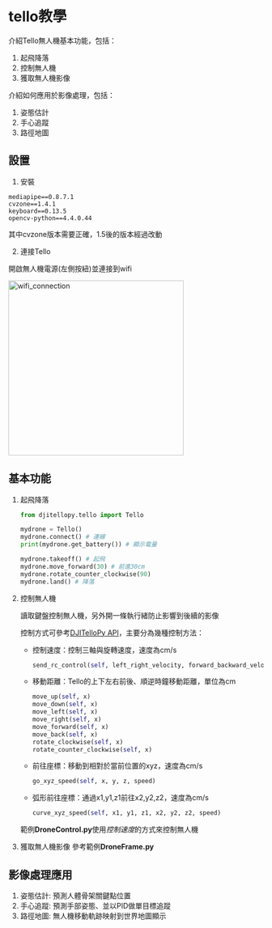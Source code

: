 # tello教學
介紹Tello無人機基本功能，包括：

1. 起飛降落
2. 控制無人機
3. 獲取無人機影像

介紹如何應用於影像處理，包括：

1. 姿態估計
2. 手心追蹤
3. 路徑地圖

## 設置
1. 安裝
```
mediapipe==0.8.7.1
cvzone==1.4.1
keyboard==0.13.5
opencv-python==4.4.0.44
```
其中cvzone版本需要正確，1.5後的版本經過改動

2. 連接Tello

開啟無人機電源(左側按紐)並連接到wifi

<img width="346" alt="wifi_connection" src="https://user-images.githubusercontent.com/13486777/110932822-a7b30f00-8334-11eb-9759-864c3dce652d.png">

## 基本功能
1. 起飛降落
    
    ```python
    from djitellopy.tello import Tello

    mydrone = Tello()
    mydrone.connect() # 連線
    print(mydrone.get_battery()) # 顯示電量

    mydrone.takeoff() # 起飛
    mydrone.move_forward(30) # 前進30cm
    mydrone.rotate_counter_clockwise(90)
    mydrone.land() # 降落
    ```

3. 控制無人機
    
    讀取鍵盤控制無人機，另外開一條執行緒防止影響到後續的影像
    
    控制方式可參考[DJITelloPy API](https://djitellopy.readthedocs.io/en/latest/tello/)，主要分為幾種控制方法：
    * 控制速度：控制三軸與旋轉速度，速度為cm/s
    
        ```python
        send_rc_control(self, left_right_velocity, forward_backward_velocity, up_down_velocity, yaw_velocity)
        ```
    * 移動距離：Tello的上下左右前後、順逆時鐘移動距離，單位為cm
    
        ```python
        move_up(self, x)
        move_down(self, x)
        move_left(self, x)
        move_right(self, x)
        move_forward(self, x)
        move_back(self, x)
        rotate_clockwise(self, x)
        rotate_counter_clockwise(self, x)
        ```
    * 前往座標：移動到相對於當前位置的xyz，速度為cm/s
    
        ```python
        go_xyz_speed(self, x, y, z, speed)
        ```
    * 弧形前往座標：通過x1,y1,z1前往x2,y2,z2，速度為cm/s

        ```python
        curve_xyz_speed(self, x1, y1, z1, x2, y2, z2, speed)
        ```
        
    範例**DroneControl.py**使用*控制速度*的方式來控制無人機
    
3. 獲取無人機影像
    參考範例**DroneFrame.py**

## 影像處理應用
1. 姿態估計: 預測人體骨架關鍵點位置
2. 手心追蹤: 預測手部姿態、並以PID做單目標追蹤
3. 路徑地圖: 無人機移動軌跡映射到世界地圖顯示

